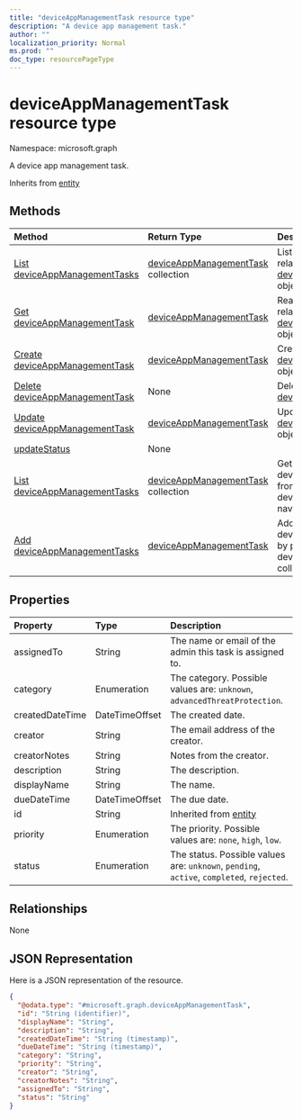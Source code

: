 ```yaml
---
title: "deviceAppManagementTask resource type"
description: "A device app management task."
author: ""
localization_priority: Normal
ms.prod: ""
doc_type: resourcePageType
---
```


# deviceAppManagementTask resource type


Namespace: microsoft.graph

A device app management task.


Inherits from [entity](../resources/entity.md)

## Methods
|Method|Return Type|Description|
|:---|:---|:---|
|[List deviceAppManagementTasks](../api/deviceappmanagementtask-list.md)|[deviceAppManagementTask](../resources/deviceappmanagementtask.md) collection|List properties and relationships of the [deviceAppManagementTask](../resources/deviceappmanagementtask.md) objects.|
|[Get deviceAppManagementTask](../api/deviceappmanagementtask-get.md)|[deviceAppManagementTask](../resources/deviceappmanagementtask.md)|Read properties and relationships of the [deviceAppManagementTask](../resources/deviceappmanagementtask.md) object.|
|[Create deviceAppManagementTask](../api/deviceappmanagementtask-create.md)|[deviceAppManagementTask](../resources/deviceappmanagementtask.md)|Create a new [deviceAppManagementTask](../resources/deviceappmanagementtask.md) object.|
|[Delete deviceAppManagementTask](../api/deviceappmanagementtask-delete.md)|None|Deletes a [deviceAppManagementTask](../resources/deviceappmanagementtask.md).|
|[Update deviceAppManagementTask](../api/deviceappmanagementtask-update.md)|[deviceAppManagementTask](../resources/deviceappmanagementtask.md)|Update the properties of a [deviceAppManagementTask](../resources/deviceappmanagementtask.md) object.|
|[updateStatus](../api/deviceappmanagementtask-updatestatus.md)|None||
|[List deviceAppManagementTasks](../api/intune-apps-deviceappmanagement-list-deviceappmanagementtasks.md)|[deviceAppManagementTask](../resources/deviceappmanagementtask.md) collection|Get the deviceAppManagementTasks from the deviceAppManagementTasks navigation property.|
|[Add deviceAppManagementTasks](../api/intune-apps-deviceappmanagement-post-deviceappmanagementtasks.md)|[deviceAppManagementTask](../resources/deviceappmanagementtask.md)|Add deviceAppManagementTasks by posting to the deviceAppManagementTasks collection.|

## Properties
|Property|Type|Description|
|:---|:---|:---|
|assignedTo|String|The name or email of the admin this task is assigned to.|
|category|Enumeration|The category. Possible values are: `unknown`, `advancedThreatProtection`.|
|createdDateTime|DateTimeOffset|The created date.|
|creator|String|The email address of the creator.|
|creatorNotes|String|Notes from the creator.|
|description|String|The description.|
|displayName|String|The name.|
|dueDateTime|DateTimeOffset|The due date.|
|id|String| Inherited from [entity](../resources/entity.md)|
|priority|Enumeration|The priority. Possible values are: `none`, `high`, `low`.|
|status|Enumeration|The status. Possible values are: `unknown`, `pending`, `active`, `completed`, `rejected`.|

## Relationships
None

## JSON Representation
Here is a JSON representation of the resource.
<!-- {
  "blockType": "resource",
  "keyProperty": "id",
  "@odata.type": "microsoft.graph.deviceAppManagementTask",
  "baseType": "microsoft.graph.entity",
  "openType": false
}
-->
``` json
{
  "@odata.type": "#microsoft.graph.deviceAppManagementTask",
  "id": "String (identifier)",
  "displayName": "String",
  "description": "String",
  "createdDateTime": "String (timestamp)",
  "dueDateTime": "String (timestamp)",
  "category": "String",
  "priority": "String",
  "creator": "String",
  "creatorNotes": "String",
  "assignedTo": "String",
  "status": "String"
}
```

